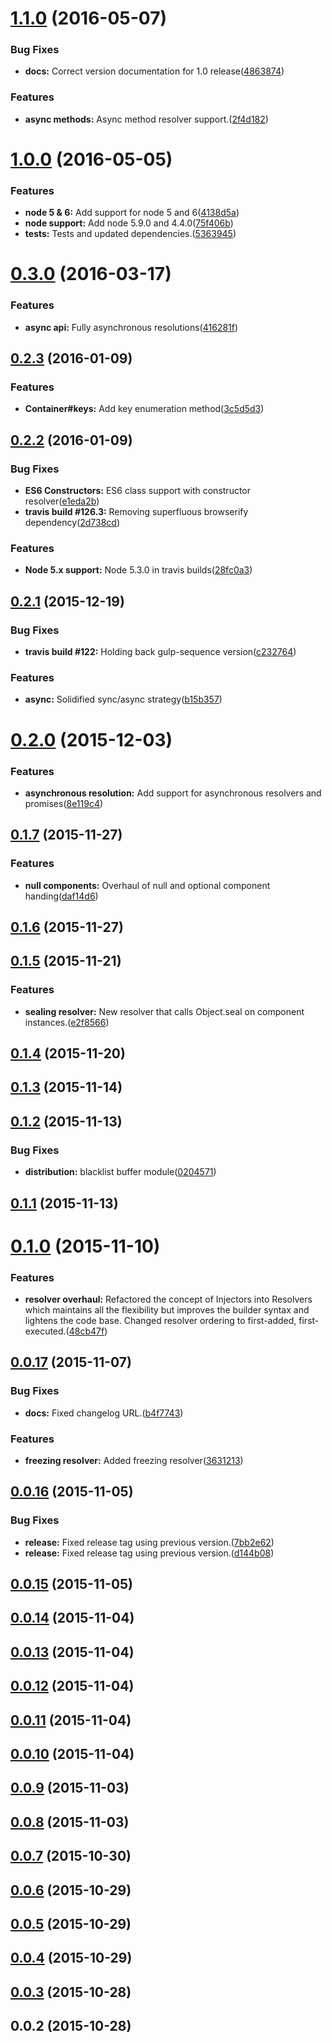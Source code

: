 <a name="1.1.0"></a>
# [1.1.0](https://github.com/troykinsella/junkie/compare/v1.0.0...v1.1.0) (2016-05-07)


### Bug Fixes

* **docs:** Correct version documentation for 1.0 release([4863874](https://github.com/troykinsella/junkie/commit/4863874))


### Features

* **async methods:** Async method resolver support.([2f4d182](https://github.com/troykinsella/junkie/commit/2f4d182))



<a name="1.0.0"></a>
# [1.0.0](https://github.com/troykinsella/junkie/compare/v0.3.0...v1.0.0) (2016-05-05)


### Features

* **node 5 & 6:** Add support for node 5 and 6([4138d5a](https://github.com/troykinsella/junkie/commit/4138d5a))
* **node support:** Add node 5.9.0 and 4.4.0([75f406b](https://github.com/troykinsella/junkie/commit/75f406b))
* **tests:** Tests and updated dependencies.([5363945](https://github.com/troykinsella/junkie/commit/5363945))



<a name="0.3.0"></a>
# [0.3.0](https://github.com/troykinsella/junkie/compare/v0.2.3...v0.3.0) (2016-03-17)


### Features

* **async api:** Fully asynchronous resolutions([416281f](https://github.com/troykinsella/junkie/commit/416281f))



<a name="0.2.3"></a>
## [0.2.3](https://github.com/troykinsella/junkie/compare/v0.2.2...v0.2.3) (2016-01-09)


### Features

* **Container#keys:** Add key enumeration method([3c5d5d3](https://github.com/troykinsella/junkie/commit/3c5d5d3))



<a name="0.2.2"></a>
## [0.2.2](https://github.com/troykinsella/junkie/compare/v0.2.1...v0.2.2) (2016-01-09)


### Bug Fixes

* **ES6 Constructors:**  ES6 class support with constructor resolver([e1eda2b](https://github.com/troykinsella/junkie/commit/e1eda2b))
* **travis build #126.3:** Removing superfluous browserify dependency([2d738cd](https://github.com/troykinsella/junkie/commit/2d738cd))


### Features

* **Node 5.x support:** Node 5.3.0 in travis builds([28fc0a3](https://github.com/troykinsella/junkie/commit/28fc0a3))



<a name="0.2.1"></a>
## [0.2.1](https://github.com/troykinsella/junkie/compare/v0.2.0...v0.2.1) (2015-12-19)


### Bug Fixes

* **travis build #122:** Holding back gulp-sequence version([c232764](https://github.com/troykinsella/junkie/commit/c232764))


### Features

* **async:** Solidified sync/async strategy([b15b357](https://github.com/troykinsella/junkie/commit/b15b357))



<a name="0.2.0"></a>
# [0.2.0](https://github.com/troykinsella/junkie/compare/v0.1.7...v0.2.0) (2015-12-03)


### Features

* **asynchronous resolution:** Add support for asynchronous resolvers and promises([8e119c4](https://github.com/troykinsella/junkie/commit/8e119c4))



<a name="0.1.7"></a>
## [0.1.7](https://github.com/troykinsella/junkie/compare/v0.1.6...v0.1.7) (2015-11-27)


### Features

* **null components:** Overhaul of null and optional component handing([daf14d6](https://github.com/troykinsella/junkie/commit/daf14d6))



<a name="0.1.6"></a>
## [0.1.6](https://github.com/troykinsella/junkie/compare/v0.1.5...v0.1.6) (2015-11-27)



<a name="0.1.5"></a>
## [0.1.5](https://github.com/troykinsella/junkie/compare/v0.1.4...v0.1.5) (2015-11-21)


### Features

* **sealing resolver:** New resolver that calls Object.seal on component instances.([e2f8566](https://github.com/troykinsella/junkie/commit/e2f8566))



<a name="0.1.4"></a>
## [0.1.4](https://github.com/troykinsella/junkie/compare/v0.1.3...v0.1.4) (2015-11-20)



<a name="0.1.3"></a>
## [0.1.3](https://github.com/troykinsella/junkie/compare/v0.1.2...v0.1.3) (2015-11-14)



<a name="0.1.2"></a>
## [0.1.2](https://github.com/troykinsella/junkie/compare/v0.1.1...v0.1.2) (2015-11-13)


### Bug Fixes

* **distribution:** blacklist buffer module([0204571](https://github.com/troykinsella/junkie/commit/0204571))



<a name="0.1.1"></a>
## [0.1.1](https://github.com/troykinsella/junkie/compare/v0.1.0...v0.1.1) (2015-11-13)



<a name="0.1.0"></a>
# [0.1.0](https://github.com/troykinsella/junkie/compare/v0.0.17...v0.1.0) (2015-11-10)


### Features

* **resolver overhaul:** Refactored the concept of Injectors into Resolvers which maintains all the flexibility but improves the builder syntax and lightens the code base. Changed resolver ordering to first-added, first-executed.([48cb47f](https://github.com/troykinsella/junkie/commit/48cb47f))



<a name="0.0.17"></a>
## [0.0.17](https://github.com/troykinsella/junkie/compare/v0.0.16...v0.0.17) (2015-11-07)


### Bug Fixes

* **docs:** Fixed changelog URL.([b4f7743](https://github.com/troykinsella/junkie/commit/b4f7743))


### Features

* **freezing resolver:** Added freezing resolver([3631213](https://github.com/troykinsella/junkie/commit/3631213))



<a name="0.0.16"></a>
## [0.0.16](https://github.com/troykinsella/junkie/compare/v0.0.15...v0.0.16) (2015-11-05)


### Bug Fixes

* **release:** Fixed release tag using previous version.([7bb2e62](https://github.com/troykinsella/junkie/commit/7bb2e62))
* **release:** Fixed release tag using previous version.([d144b08](https://github.com/troykinsella/junkie/commit/d144b08))



<a name="0.0.15"></a>
## [0.0.15](https://github.com/troykinsella/junkie/compare/v0.0.14...v0.0.15) (2015-11-05)



<a name="0.0.14"></a>
## [0.0.14](https://github.com/troykinsella/junkie/compare/v0.0.13...v0.0.14) (2015-11-04)



<a name="0.0.13"></a>
## [0.0.13](https://github.com/troykinsella/junkie/compare/v0.0.12...v0.0.13) (2015-11-04)



<a name="0.0.12"></a>
## [0.0.12](https://github.com/troykinsella/junkie/compare/v0.0.11...v0.0.12) (2015-11-04)



<a name="0.0.11"></a>
## [0.0.11](https://github.com/troykinsella/junkie/compare/v0.0.10...v0.0.11) (2015-11-04)



<a name="0.0.10"></a>
## [0.0.10](https://github.com/troykinsella/junkie/compare/v0.0.9...v0.0.10) (2015-11-04)



<a name="0.0.9"></a>
## [0.0.9](https://github.com/troykinsella/junkie/compare/v0.0.8...v0.0.9) (2015-11-03)



<a name="0.0.8"></a>
## [0.0.8](https://github.com/troykinsella/junkie/compare/v0.0.7...v0.0.8) (2015-11-03)



<a name="0.0.7"></a>
## [0.0.7](https://github.com/troykinsella/junkie/compare/v0.0.6...v0.0.7) (2015-10-30)



<a name="0.0.6"></a>
## [0.0.6](https://github.com/troykinsella/junkie/compare/v0.0.5...v0.0.6) (2015-10-29)



<a name="0.0.5"></a>
## [0.0.5](https://github.com/troykinsella/junkie/compare/v0.0.4...v0.0.5) (2015-10-29)



<a name="0.0.4"></a>
## [0.0.4](https://github.com/troykinsella/junkie/compare/v0.0.3...v0.0.4) (2015-10-29)



<a name="0.0.3"></a>
## [0.0.3](https://github.com/troykinsella/junkie/compare/v0.0.2...v0.0.3) (2015-10-28)



<a name="0.0.2"></a>
## 0.0.2 (2015-10-28)



